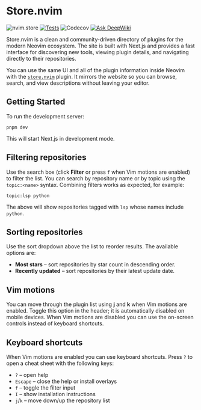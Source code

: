 # Store.nvim

![nvim.store](https://img.shields.io/badge/nvim-store-green)
[![Tests](https://github.com/ragnarok22/nvim.store/actions/workflows/tests.yml/badge.svg)](https://github.com/ragnarok22/nvim.store/actions/workflows/tests.yml)
![Codecov](https://img.shields.io/codecov/c/github/ragnarok22/nvim.store)
[![Ask DeepWiki](https://deepwiki.com/badge.svg)](https://deepwiki.com/ragnarok22/nvim.store)

Store.nvim is a clean and community-driven directory of plugins for the modern Neovim ecosystem. The site is built with Next.js and provides a fast interface for discovering new tools, viewing plugin details, and navigating directly to their repositories.

You can use the same UI and all of the plugin information inside Neovim with the [`store.nvim`](https://github.com/alex-popov-tech/store.nvim) plugin. It mirrors the website so you can browse, search, and view descriptions without leaving your editor.

## Getting Started

To run the development server:

```shell
pnpm dev
```

This will start Next.js in development mode.

## Filtering repositories

Use the search box (click **Filter** or press `f` when Vim motions are enabled)
to filter the list. You can search by repository name or by topic using the
`topic:<name>` syntax. Combining filters works as expected, for example:

```shell
topic:lsp python
```

The above will show repositories tagged with `lsp` whose names include
`python`.

## Sorting repositories

Use the sort dropdown above the list to reorder results. The available options
are:

- **Most stars** – sort repositories by star count in descending order.
- **Recently updated** – sort repositories by their latest update date.

## Vim motions

You can move through the plugin list using **j** and **k** when Vim motions are
enabled. Toggle this option in the header; it is automatically disabled on
mobile devices. When Vim motions are disabled you can use the on-screen
controls instead of keyboard shortcuts.

## Keyboard shortcuts

When Vim motions are enabled you can use keyboard shortcuts. Press `?` to open a
cheat sheet with the following keys:

- `?` – open help
- `Escape` – close the help or install overlays
- `f` – toggle the filter input
- `I` – show installation instructions
- `j`/`k` – move down/up the repository list
